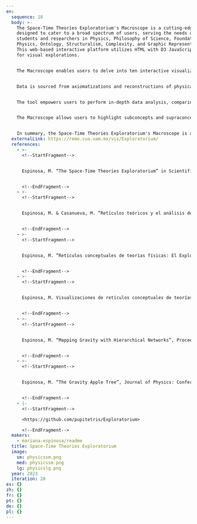```yaml
---
en:
  sequence: 18
  body: >-
    The Space-Time Theories Exploratorium's Macroscope is a cutting-edge tool
    designed to cater to a broad spectrum of users, serving the needs of both
    students and researchers in Physics, Philosophy of Science, Foundations of
    Physics, Ontology, Structuralism, Complexity, and Graphic Representations.
    This web-based interactive platform utilizes HTML with D3 JavaScript and CSS
    for visual explorations.


    The Macroscope enables users to delve into ten interactive visualizations, encompassing over 50 theories of space-time and gravitation. It facilitates the location of groups of theories, their foundations, and classes of models. Through hierarchical networks, users learn the logic of interconnected concepts, becoming adept at navigating the conceptual structure of physical theories. 


    Data is sourced from axiomatizations and reconstructions of physical theories conducted by renowned philosophers of science and physicists such as Michael Friedman, Mario Bunge and Clifford Will. This comprehensive dataset, efficiently managed in a SQL datafile, forms the backbone of the Macroscope's functionality. 


    The tool empowers users to perform in-depth data analysis, comparing subtractive and additive reconstructions, uncovering relationships of theorization and specialization. With interactive features like zoom-in, zoom-out, and drag capabilities, users can dynamically explore, rearrange, and personalize their network settings, enhancing the overall user experience. 


    The Macroscope allows users to highlight subconcepts and supraconcepts, offering a nuanced perspective. It also facilitates the highlighting of specific nodes, enabling users to pinpoint particularly interesting elements within the networks. This tool is not just a visualization aid; it serves as a companion for source readings, enhancing the understanding and contextualization of academic materials. 


    In summary, the Space-Time Theories Exploratorium's Macroscope is a versatile and user-friendly tool that bridges interdisciplinary gaps, providing a seamless exploration of the complex relationships within space-time and gravitation theories. Whether for educational purposes or advanced research, this Macroscope offers a rich and interactive experience for users across various domains of interest.
  externalLink: https://remo.cua.uam.mx/vis/Exploratorium/
  references:
    - >-
      <!--StartFragment-->


      Espinosa, M. “The Space-Time Theories Exploratorium” in Scientific Legacy of Professor Zbigniew Oziewicz. Ed. Colín García, Hilda María and Guzmán, José de Jesús Cruz and Kauffman, Louis H and Makaruk, Hanna, WORLD SCIENTIFIC, 2023 pp. 225-245. 10.1142/13275}, www.worldscientific.com/doi/abs/10.1142/13275}.


      <!--EndFragment-->
    - >-
      <!--StartFragment-->


      Espinosa, M. & Casanueva, M. “Retículos teóricos y el análisis de conceptos formales, herramientas para el estructuralismo metateórico”, Theoria: An International Journal for Theory, History and Foundations of Science, DOI: 10.1387/theoria.24078, March, 2023.


      <!--EndFragment-->
    - >-
      <!--StartFragment-->


      Espinosa, M. ”Retículos conceptuales de teorías físicas: El Exploratorium" in Reflexiones filosóficas e históricas: ciencia, enseñanza de la ciencia y política científica. Lilian Al-Chueyr Pereira Martins, Luz Marina Duque Martínez, Lucía Federico, Germán Guerrero Pino, María de las Mercedes O’Lery (Eds.), Universidad del Valle, Colombia, 2023. ISBN: 978-65-86622-03-4


      <!--EndFragment-->
    - >-
      <!--StartFragment-->


      Espinosa, M. Visualizaciones de retículos conceptuales de teorías del espacio-tiempo y la gravitación mediante el análisis de conceptos formales. PhD Thesis, Universidad Autónoma Metropolitana-Cuajimalpa, March 2022.


      <!--EndFragment-->
    - >-
      <!--StartFragment-->


      Espinosa, M. “Mapping Gravity with Hierarchical Networks”, Proceedings: 15th Marcel Grossmann Meeting on Recent Developments in Theoretical and Experimental General Relativity, Astrophysics, and Relativistic Field Theories (MG15, 2018).


      <!--EndFragment-->
    - >-
      <!--StartFragment-->


      Espinosa, M. “The Gravity Apple Tree”, Journal of Physics: Conference Series, Vol. 600, No 1, 2014.


      <!--EndFragment-->
    - |-
      <!--StartFragment-->

      <https://github.com/pupitetris/Exploratorium>

      <!--EndFragment-->
  makers:
    - mariana-espinosa/readme
  title: Space-Time Theories Exploratorium
  image:
    sm: physicssm.png
    med: physicssm.png
    lg: physicslg.png
  year: 2023
  iteration: 20
es: {}
zh: {}
fr: {}
pt: {}
de: {}
pl: {}
---
```

